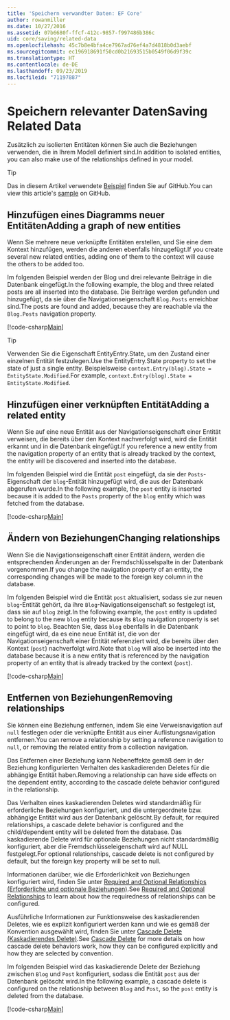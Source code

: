 ```yaml
---
title: 'Speichern verwandter Daten: EF Core'
author: rowanmiller
ms.date: 10/27/2016
ms.assetid: 07b6680f-ffcf-412c-9857-f997486b386c
uid: core/saving/related-data
ms.openlocfilehash: 45c7b8e4bfa4ce7967ad76ef4a7d4818b0d3aebf
ms.sourcegitcommit: ec196918691f50cd0b21693515b0549f06d9f39c
ms.translationtype: HT
ms.contentlocale: de-DE
ms.lasthandoff: 09/23/2019
ms.locfileid: "71197887"
---
```

# <a name="saving-related-data"></a><span data-ttu-id="3ba1b-102">Speichern relevanter Daten</span><span class="sxs-lookup"><span data-stu-id="3ba1b-102">Saving Related Data</span></span>

<span data-ttu-id="3ba1b-103">Zusätzlich zu isolierten Entitäten können Sie auch die Beziehungen verwenden, die in Ihrem Modell definiert sind.</span><span class="sxs-lookup"><span data-stu-id="3ba1b-103">In addition to isolated entities, you can also make use of the relationships defined in your model.</span></span>

> [!TIP]  
> <span data-ttu-id="3ba1b-104">Das in diesem Artikel verwendete [Beispiel](https://github.com/aspnet/EntityFramework.Docs/tree/master/samples/core/Saving/RelatedData/) finden Sie auf GitHub.</span><span class="sxs-lookup"><span data-stu-id="3ba1b-104">You can view this article's [sample](https://github.com/aspnet/EntityFramework.Docs/tree/master/samples/core/Saving/RelatedData/) on GitHub.</span></span>

## <a name="adding-a-graph-of-new-entities"></a><span data-ttu-id="3ba1b-105">Hinzufügen eines Diagramms neuer Entitäten</span><span class="sxs-lookup"><span data-stu-id="3ba1b-105">Adding a graph of new entities</span></span>

<span data-ttu-id="3ba1b-106">Wenn Sie mehrere neue verknüpfte Entitäten erstellen, und Sie eine dem Kontext hinzufügen, werden die anderen ebenfalls hinzugefügt.</span><span class="sxs-lookup"><span data-stu-id="3ba1b-106">If you create several new related entities, adding one of them to the context will cause the others to be added too.</span></span>

<span data-ttu-id="3ba1b-107">Im folgenden Beispiel werden der Blog und drei relevante Beiträge in die Datenbank eingefügt.</span><span class="sxs-lookup"><span data-stu-id="3ba1b-107">In the following example, the blog and three related posts are all inserted into the database.</span></span> <span data-ttu-id="3ba1b-108">Die Beiträge werden gefunden und hinzugefügt, da sie über die Navigationseigenschaft `Blog.Posts` erreichbar sind.</span><span class="sxs-lookup"><span data-stu-id="3ba1b-108">The posts are found and added, because they are reachable via the `Blog.Posts` navigation property.</span></span>

[!code-csharp[Main](../../../samples/core/Saving/RelatedData/Sample.cs#AddingGraphOfEntities)]

> [!TIP]  
> <span data-ttu-id="3ba1b-109">Verwenden Sie die Eigenschaft EntityEntry.State, um den Zustand einer einzelnen Entität festzulegen.</span><span class="sxs-lookup"><span data-stu-id="3ba1b-109">Use the EntityEntry.State property to set the state of just a single entity.</span></span> <span data-ttu-id="3ba1b-110">Beispielsweise `context.Entry(blog).State = EntityState.Modified`.</span><span class="sxs-lookup"><span data-stu-id="3ba1b-110">For example, `context.Entry(blog).State = EntityState.Modified`.</span></span>

## <a name="adding-a-related-entity"></a><span data-ttu-id="3ba1b-111">Hinzufügen einer verknüpften Entität</span><span class="sxs-lookup"><span data-stu-id="3ba1b-111">Adding a related entity</span></span>

<span data-ttu-id="3ba1b-112">Wenn Sie auf eine neue Entität aus der Navigationseigenschaft einer Entität verweisen, die bereits über den Kontext nachverfolgt wird, wird die Entität erkannt und in die Datenbank eingefügt.</span><span class="sxs-lookup"><span data-stu-id="3ba1b-112">If you reference a new entity from the navigation property of an entity that is already tracked by the context, the entity will be discovered and inserted into the database.</span></span>

<span data-ttu-id="3ba1b-113">Im folgenden Beispiel wird die Entität `post` eingefügt, da sie der `Posts`-Eigenschaft der `blog`-Entität hinzugefügt wird, die aus der Datenbank abgerufen wurde.</span><span class="sxs-lookup"><span data-stu-id="3ba1b-113">In the following example, the `post` entity is inserted because it is added to the `Posts` property of the `blog` entity which was fetched from the database.</span></span>

[!code-csharp[Main](../../../samples/core/Saving/RelatedData/Sample.cs#AddingRelatedEntity)]

## <a name="changing-relationships"></a><span data-ttu-id="3ba1b-114">Ändern von Beziehungen</span><span class="sxs-lookup"><span data-stu-id="3ba1b-114">Changing relationships</span></span>

<span data-ttu-id="3ba1b-115">Wenn Sie die Navigationseigenschaft einer Entität ändern, werden die entsprechenden Änderungen an der Fremdschlüsselspalte in der Datenbank vorgenommen.</span><span class="sxs-lookup"><span data-stu-id="3ba1b-115">If you change the navigation property of an entity, the corresponding changes will be made to the foreign key column in the database.</span></span>

<span data-ttu-id="3ba1b-116">Im folgenden Beispiel wird die Entität `post` aktualisiert, sodass sie zur neuen `blog`-Entität gehört, da ihre `Blog`-Navigationseigenschaft so festgelegt ist, dass sie auf `blog` zeigt.</span><span class="sxs-lookup"><span data-stu-id="3ba1b-116">In the following example, the `post` entity is updated to belong to the new `blog` entity because its `Blog` navigation property is set to point to `blog`.</span></span> <span data-ttu-id="3ba1b-117">Beachten Sie, dass `blog` ebenfalls in die Datenbank eingefügt wird, da es eine neue Entität ist, die von der Navigationseigenschaft einer Entität referenziert wird, die bereits über den Kontext (`post`) nachverfolgt wird.</span><span class="sxs-lookup"><span data-stu-id="3ba1b-117">Note that `blog` will also be inserted into the database because it is a new entity that is referenced by the navigation property of an entity that is already tracked by the context (`post`).</span></span>

[!code-csharp[Main](../../../samples/core/Saving/RelatedData/Sample.cs#ChangingRelationships)]

## <a name="removing-relationships"></a><span data-ttu-id="3ba1b-118">Entfernen von Beziehungen</span><span class="sxs-lookup"><span data-stu-id="3ba1b-118">Removing relationships</span></span>

<span data-ttu-id="3ba1b-119">Sie können eine Beziehung entfernen, indem Sie eine Verweisnavigation auf `null` festlegen oder die verknüpfte Entität aus einer Auflistungsnavigation entfernen.</span><span class="sxs-lookup"><span data-stu-id="3ba1b-119">You can remove a relationship by setting a reference navigation to `null`, or removing the related entity from a collection navigation.</span></span>

<span data-ttu-id="3ba1b-120">Das Entfernen einer Beziehung kann Nebeneffekte gemäß dem in der Beziehung konfigurierten Verhalten des kaskadierenden Deletes für die abhängige Entität haben.</span><span class="sxs-lookup"><span data-stu-id="3ba1b-120">Removing a relationship can have side effects on the dependent entity, according to the cascade delete behavior configured in the relationship.</span></span>

<span data-ttu-id="3ba1b-121">Das Verhalten eines kaskadierenden Deletes wird standardmäßig für erforderliche Beziehungen konfiguriert, und die untergeordnete bzw. abhängige Entität wird aus der Datenbank gelöscht.</span><span class="sxs-lookup"><span data-stu-id="3ba1b-121">By default, for required relationships, a cascade delete behavior is configured and the child/dependent entity will be deleted from the database.</span></span> <span data-ttu-id="3ba1b-122">Das kaskadierende Delete wird für optionale Beziehungen nicht standardmäßig konfiguriert, aber die Fremdschlüsseleigenschaft wird auf NULL festgelegt.</span><span class="sxs-lookup"><span data-stu-id="3ba1b-122">For optional relationships, cascade delete is not configured by default, but the foreign key property will be set to null.</span></span>

<span data-ttu-id="3ba1b-123">Informationen darüber, wie die Erforderlichkeit von Beziehungen konfiguriert wird, finden Sie unter [Required and Optional Relationships (Erforderliche und optionale Beziehungen)](../modeling/relationships.md#required-and-optional-relationships).</span><span class="sxs-lookup"><span data-stu-id="3ba1b-123">See [Required and Optional Relationships](../modeling/relationships.md#required-and-optional-relationships) to learn about how the requiredness of relationships can be configured.</span></span>

<span data-ttu-id="3ba1b-124">Ausführliche Informationen zur Funktionsweise des kaskadierenden Deletes, wie es explizit konfiguriert werden kann und wie es gemäß der Konvention ausgewählt wird, finden Sie unter [Cascade Delete (Kaskadierendes Delete)](cascade-delete.md).</span><span class="sxs-lookup"><span data-stu-id="3ba1b-124">See [Cascade Delete](cascade-delete.md) for more details on how cascade delete behaviors work, how they can be configured explicitly and  how they are selected by convention.</span></span>

<span data-ttu-id="3ba1b-125">Im folgenden Beispiel wird das kaskadierende Delete der Beziehung zwischen `Blog` und `Post` konfiguriert, sodass die Entität `post` aus der Datenbank gelöscht wird.</span><span class="sxs-lookup"><span data-stu-id="3ba1b-125">In the following example, a cascade delete is configured on the relationship between `Blog` and `Post`, so the `post` entity is deleted from the database.</span></span>

[!code-csharp[Main](../../../samples/core/Saving/RelatedData/Sample.cs#RemovingRelationships)]
